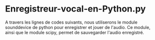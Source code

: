 # Enregistreur-vocal-en-Python.py
A travers les lignes de codes suivants, nous utiliserons le module sounddevice de python pour enregistrer et jouer de l'audio. Ce module, ainsi que le module scipy, permet de sauvegarder l'audio enregistré.

